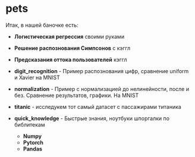 # pets
Итак, в нашей баночке есть:

 - **Логистическая регрессия** своими руками
 - **Решение распознования Симпсонов** с кэггл
 - **Предсказания оттока пользователей** кэггл
 - **digit_recognition** - Пример распознования цифр, сравнение uniform и Xavier на MNIST
 - **normalization** -  Пример с нормализацией до нелинейности, после и без. Сравнение результатов, графики. На MNIST
 - **titanic** - исследукем тот самый датасет с пассажирами титаника

  - **quick_knowledge** - Быстрые знания, ноутбуки шпоргалки по библитекам
    - **Numpy**
    - **Pytorch**
    - **Pandas**
